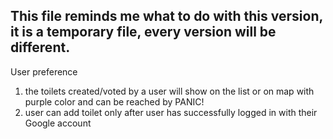 ## This file reminds me what to do with this version, it is a temporary file, every version will be different.

User preference
1. the toilets created/voted by a user will show on the list or on map with purple color and can be reached by PANIC!
2. user can add toilet only after user has successfully logged in with their Google account




